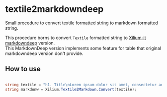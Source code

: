 textile2markdowndeep
====================

Small procedure to convert textile formatted string to markdown formatted string.

This procedure borns to convert `Textile` formatted string to [Xilium-it markdowndeep](./markdowndeep) version.  
This MarkdownDeep version implements some feature for table that original markdowndeep version don't provide.

## How to use

```cs

string textile = "h1. Title\nLorem ipsum dolor sit amet, consectetur adipiscing elit. Maecenas at adipiscing lectus. Mauris porttitor.";
string markdonw = Xilium.Textile2Markdown.Convert(textile);

```